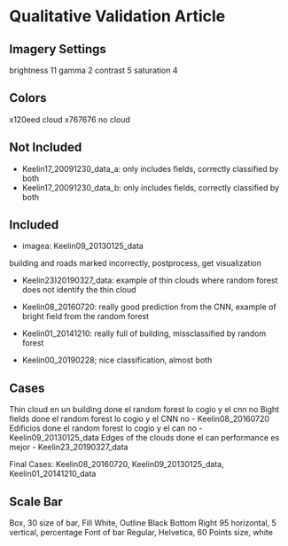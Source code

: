# Qualitative Validation Article

## Imagery Settings

brightness 11
gamma 2
contrast 5
saturation 4

## Colors

x120eed cloud
x767676 no cloud

## Not Included

- Keelin17_20091230_data_a: only includes fields, correctly classified by both
- Keelin17_20091230_data_b: only includes fields, correctly classified by both

## Included

- imagea: Keelin09_20130125_data

building and roads marked incorrectly, postprocess, get visualization

- Keelin23)20190327_data: example of thin clouds where random forest does not identify the thin cloud

- Keelin08_20160720: really good prediction from the CNN, example of bright field from the random forest

- Keelin01_20141210: really full of building, missclassified by random forest

- Keelin00_20190228; nice classification, almost both

## Cases

Thin cloud en un building done el random forest lo cogio y el cnn no
Bight fields done el random forest lo cogio y el CNN no - Keelin08_20160720
Edificios done el random forest lo cogio y el can no - Keelin09_20130125_data
Edges of the clouds done el can performance es mejor - Keelin23_20190327_data

Final Cases: Keelin08_20160720, Keelin09_20130125_data, Keelin01_20141210_data

## Scale Bar

Box, 30 size of bar, Fill White, Outline Black
Bottom Right 95 horizontal, 5 vertical, percentage
Font of bar Regular, Helvetica, 60 Points size, white